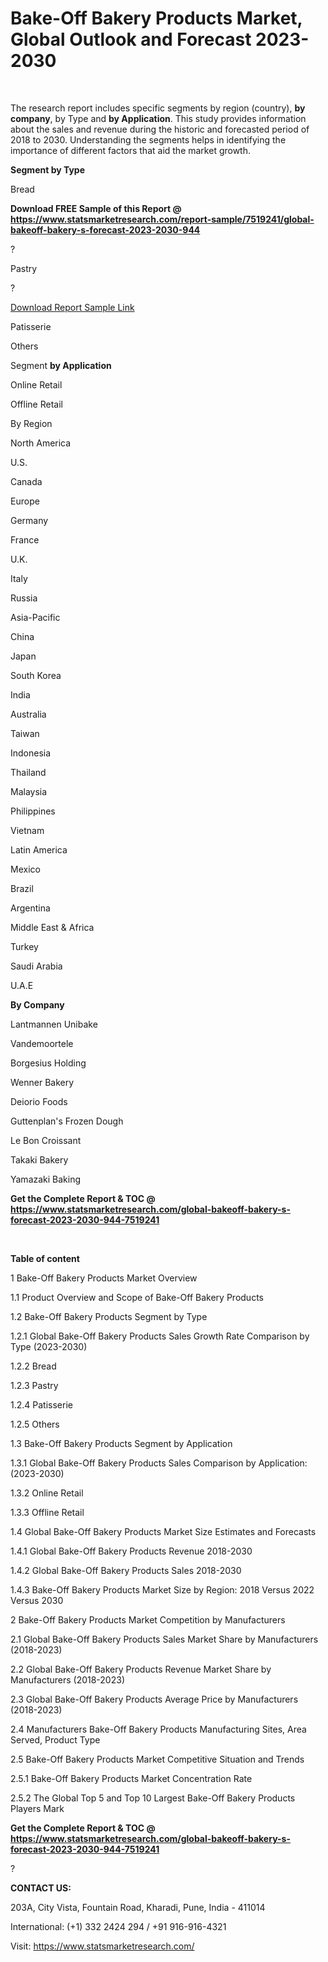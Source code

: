 <h1>Bake-Off Bakery Products Market, Global Outlook and Forecast 2023-2030</h1><br/><p>The research report includes specific segments by region (country), <strong>by company</strong>, by Type and <strong>by Application</strong>. This study provides information about the sales and revenue during the historic and forecasted period of 2018 to 2030. Understanding the segments helps in identifying the importance of different factors that aid the market growth.</p>
 
 
 
 <p><strong>Segment by Type</strong></p>
 
 
 
 <p>Bread</p>
 
 
 
 <div><b>Download FREE Sample of this Report @ <a href="https://www.statsmarketresearch.com/download-free-sample/7519241/global-bakeoff-bakery-s-forecast-2023-2030-944">https://www.statsmarketresearch.com/report-sample/7519241/global-bakeoff-bakery-s-forecast-2023-2030-944</a></b></div>
 
 
 
 <p>? </p>
 
 
 
 <p>Pastry</p>
 
 
 
 <p>? </p>
 
 
 
 <p><a href="https://www.statsmarketresearch.com/download-free-sample/7519241/global-bakeoff-bakery-s-forecast-2023-2030-944">Download Report Sample Link</a></p>
 
 
 
 <p>Patisserie</p>
 
 
 
 <p>Others</p>
 
 
 
 <p>Segment <strong>by Application</strong></p>
 
 
 
 <p>Online Retail</p>
 
 
 
 <p>Offline Retail</p>
 
 
 
 <p>By Region</p>
 
 
 
 <p>North America</p>
 
 
 
 <p>U.S.</p>
 
 
 
 <p>Canada</p>
 
 
 
 <p>Europe</p>
 
 
 
 <p>Germany</p>
 
 
 
 <p>France</p>
 
 
 
 <p>U.K.</p>
 
 
 
 <p>Italy</p>
 
 
 
 <p>Russia</p>
 
 
 
 <p>Asia-Pacific</p>
 
 
 
 <p>China</p>
 
 
 
 <p>Japan</p>
 
 
 
 <p>South Korea</p>
 
 
 
 <p>India</p>
 
 
 
 <p>Australia</p>
 
 
 
 <p>Taiwan</p>
 
 
 
 <p>Indonesia</p>
 
 
 
 <p>Thailand</p>
 
 
 
 <p>Malaysia</p>
 
 
 
 <p>Philippines</p>
 
 
 
 <p>Vietnam</p>
 
 
 
 <p>Latin America</p>
 
 
 
 <p>Mexico</p>
 
 
 
 <p>Brazil</p>
 
 
 
 <p>Argentina</p>
 
 
 
 <p>Middle East & Africa</p>
 
 
 
 <p>Turkey</p>
 
 
 
 <p>Saudi Arabia</p>
 
 
 
 <p>U.A.E</p>
 
 
 
 <p><strong>By Company</strong></p>
 
 
 
 <p>Lantmannen Unibake</p>
 
 
 
 <p>Vandemoortele</p>
 
 
 
 <p>Borgesius Holding</p>
 
 
 
 <p>Wenner Bakery</p>
 
 
 
 <p>Deiorio Foods</p>
 
 
 
 <p>Guttenplan&#39;s Frozen Dough</p>
 
 
 
 <p>Le Bon Croissant</p>
 
 
 
 <p>Takaki Bakery</p>
 
 
 
 <p>Yamazaki Baking</p>
 
 
 
 <div><b>Get the Complete Report & TOC @ <a href="https://www.statsmarketresearch.com/global-bakeoff-bakery-s-forecast-2023-2030-944-7519241">https://www.statsmarketresearch.com/global-bakeoff-bakery-s-forecast-2023-2030-944-7519241</a></b></div>
 
 
 
 <p><br />
 
 <b>Table of content</b></p>
 
 
 
 <p>1 Bake-Off Bakery Products Market Overview<br />
 
 1.1 Product Overview and Scope of Bake-Off Bakery Products<br />
 
 1.2 Bake-Off Bakery Products Segment by Type<br />
 
 1.2.1 Global Bake-Off Bakery Products Sales Growth Rate Comparison by Type (2023-2030)<br />
 
 1.2.2 Bread<br />
 
 1.2.3 Pastry<br />
 
 1.2.4 Patisserie<br />
 
 1.2.5 Others<br />
 
 1.3 Bake-Off Bakery Products Segment by Application<br />
 
 1.3.1 Global Bake-Off Bakery Products Sales Comparison by Application: (2023-2030)<br />
 
 1.3.2 Online Retail<br />
 
 1.3.3 Offline Retail<br />
 
 1.4 Global Bake-Off Bakery Products Market Size Estimates and Forecasts<br />
 
 1.4.1 Global Bake-Off Bakery Products Revenue 2018-2030<br />
 
 1.4.2 Global Bake-Off Bakery Products Sales 2018-2030<br />
 
 1.4.3 Bake-Off Bakery Products Market Size by Region: 2018 Versus 2022 Versus 2030<br />
 
 2 Bake-Off Bakery Products Market Competition by Manufacturers<br />
 
 2.1 Global Bake-Off Bakery Products Sales Market Share by Manufacturers (2018-2023)<br />
 
 2.2 Global Bake-Off Bakery Products Revenue Market Share by Manufacturers (2018-2023)<br />
 
 2.3 Global Bake-Off Bakery Products Average Price by Manufacturers (2018-2023)<br />
 
 2.4 Manufacturers Bake-Off Bakery Products Manufacturing Sites, Area Served, Product Type<br />
 
 2.5 Bake-Off Bakery Products Market Competitive Situation and Trends<br />
 
 2.5.1 Bake-Off Bakery Products Market Concentration Rate<br />
 
 2.5.2 The Global Top 5 and Top 10 Largest Bake-Off Bakery Products Players Mark</p>
 
 
 
 <div><b>Get the Complete Report & TOC @ <a href="https://www.statsmarketresearch.com/global-bakeoff-bakery-s-forecast-2023-2030-944-7519241">https://www.statsmarketresearch.com/global-bakeoff-bakery-s-forecast-2023-2030-944-7519241</a></b></div>
 
 
 
 <p>? </p>
 
 
 
 <p><b>CONTACT US:</b><br />
 
 203A, City Vista, Fountain Road, Kharadi, Pune, India - 411014<br />
 
 International: (+1) 332 2424 294 / +91 916-916-4321<br />
 
 Visit: <a href="https://www.statsmarketresearch.com/">https://www.statsmarketresearch.com/</a></p>